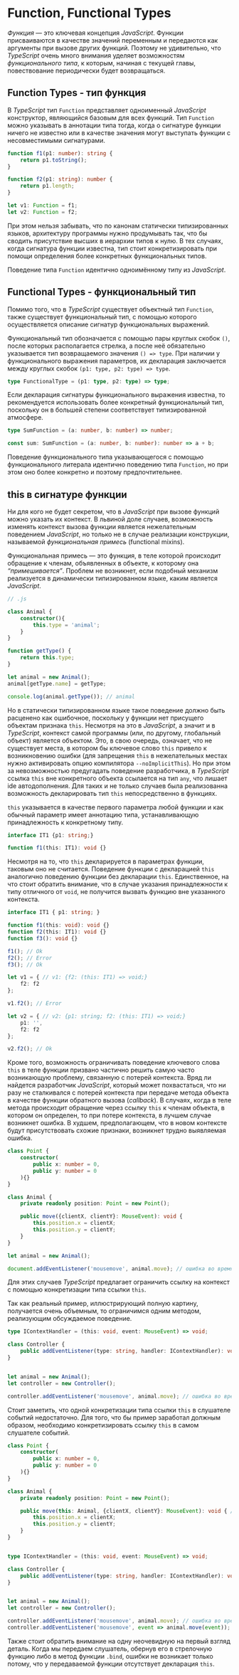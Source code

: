 # Function, Functional Types

_Функция_ — это ключевая концепция _JavaScript_. Функции присваиваются в качестве значений переменным и передаются как аргументы при вызове других функций. Поэтому не удивительно, что _TypeScript_ очень много внимания уделяет возможностям _функционального типа_, к которым, начиная с текущей главы, повествование периодически будет возвращаться.


## Function Types - тип функция

В _TypeScript_ тип `Function` представляет одноименный _JavaScript_ конструктор, являющийся базовым для всех функций. Тип `Function` можно указывать в аннотации типа тогда, когда о сигнатуре функции ничего не известно или в качестве значения могут выступать функции с несовместимыми сигнатурами.

`````ts
function f1(p1: number): string {
    return p1.toString();
}

function f2(p1: string): number {
    return p1.length;
}

let v1: Function = f1;
let v2: Function = f2;
`````

При этом нельзя забывать, что по канонам статически типизированных языков, архитектуру программы нужно продумывать так, что бы сводить присутствие высших в иерархии типов к нулю. В тех случаях, когда сигнатура функции известна, тип стоит конкретизировать при помощи определения более конкретных функциональных типов.

Поведение типа `Function` идентично одноимённому типу из _JavaScript_.


## Functional Types - функциональный тип

Помимо того, что в _TypeScript_ существует объектный тип `Function`, также существует функциональный тип, с помощью которого осуществляется описание сигнатур функциональных выражений.

Функциональный тип обозначается с помощью пары круглых скобок `()`, после которых располагается стрелка, а после неё обязательно указывается тип возвращаемого значения `() => type`. При наличии у функционального выражения параметров, их декларация заключается между круглых скобок `(p1: type, p2: type) => type`.

`````ts
type FunctionalType = (p1: type, p2: type) => type;
`````

Если декларация сигнатуры функционального выражения известна, то рекомендуется использовать более конкретный функциональный тип, поскольку он в большей степени соответствует типизированной атмосфере.

`````ts
type SumFunction = (a: number, b: number) => number;

const sum: SumFunction = (a: number, b: number): number => a + b;
`````

Поведение функционального типа указывающегося с помощью функционального литерала идентично поведению типа `Function`, но при этом оно более конкретно и поэтому предпочтительнее.


## this в сигнатуре функции

Ни для кого не будет секретом, что в _JavaScript_ при вызове функций можно указать их контекст. В львиной доле случаев, возможность изменять контекст вызова функции является нежелательным поведением _JavaScript_, но только не в случае реализации конструкции, называемой _функциональная примесь_ (functional mixins).

Функциональная примесь — это функция, в теле которой происходит обращение к членам, объявленных в объекте, к которому она _“примешивается”_. Проблем не возникнет, если подобный механизм реализуется в динамически типизированном языке, каким является _JavaScript_.

`````ts
// .js

class Animal {
    constructor(){
        this.type = 'animal';
    }
}

function getType() {
    return this.type;
}

let animal = new Animal();
animal[getType.name] = getType;

console.log(animal.getType()); // animal
`````

Но в статически типизированном языке такое поведение должно быть расценено как ошибочное, поскольку у функции нет присущего объектам признака `this`. Несмотря на это в _JavaScript_, а значит и в _TypeScript_, контекст самой программы (или, по другому, глобальный объект) является объектом. Это, в свою очередь, означает, что не существует места, в котором бы ключевое слово `this` привело к возникновению ошибки (для запрещения `this` в нежелательных местах нужно активировать опцию компилятора `--noImplicitThis`). Но при этом за невозможностью предугадать поведение разработчика, в _TypeScript_ ссылка `this` вне конкретного объекта ссылается на тип `any`, что лишает ide автодополнения. Для таких и не только случаев была реализованна возможность декларировать тип `this` непосредственно в функциях.

`this` указывается в качестве первого параметра любой функции и как обычный параметр имеет аннотацию типа, устанавливающую принадлежность к конкретному типу.

`````ts
interface IT1 {p1: string;}

function f1(this: IT1): void {}
`````

Несмотря на то, что `this` декларируется в параметрах функции, таковым оно не считается. Поведение функции с декларацией `this` аналогично поведению функции без декларации `this`. Единственное, на что стоит обратить внимание, что в случае указания принадлежности к типу отличного от `void`, не получится вызвать функцию вне указанного контекста.

`````ts
interface IT1 { p1: string; }

function f1(this: void): void {}
function f2(this: IT1): void {}
function f3(): void {}

f1(); // Ok
f2(); // Error
f3(); // Ok

let v1 = { // v1: {f2: (this: IT1) => void;}
    f2: f2
};

v1.f2(); // Error

let v2 = { // v2: {p1: string; f2: (this: IT1) => void;}
    p1: '',
    f2: f2
};

v2.f2(); // Ok
`````

Кроме того, возможность ограничивать поведение ключевого слова `this` в теле функции призвано частично решить самую часто возникающую проблему, связанную с потерей контекста. Вряд ли найдется разработчик _JavaScript_, который может похвастаться, что ни разу не сталкивался с потерей контекста при передаче метода объекта в качестве функции обратного вызова (_callback_). В случаях, когда в теле метода происходит обращение через ссылку `this` к членам объекта, в котором он определен, то при потере контекста, в лучшем случае возникнет ошибка. В худшем, предполагающем, что в новом контексте будут присутствовать схожие признаки, возникнет трудно выявляемая ошибка.

`````ts
class Point {
    constructor(
        public x: number = 0,
        public y: number = 0
    ){}
}

class Animal {
    private readonly position: Point = new Point();

    public move({clientX, clientY}: MouseEvent): void {
        this.position.x = clientX;
        this.position.y = clientY;
    }
}

let animal = new Animal();

document.addEventListener('mousemove', animal.move); // ошибка во время выполнения
`````

Для этих случаев _TypeScript_ предлагает ограничить ссылку на контекст с помощью конкретизации типа ссылки `this`.

Так как реальный пример, иллюстрирующий полную картину, получается очень объемным, то ограничимся одним методом, реализующим обсуждаемое поведение.

`````ts
type IContextHandler = (this: void, event: MouseEvent) => void;

class Controller {
    public addEventListener(type: string, handler: IContextHandler): void {}
}


let animal = new Animal();
let controller = new Controller();

controller.addEventListener('mousemove', animal.move); // ошибка во время выполнения
`````

Стоит заметить, что одной конкретизации типа ссылки `this` в слушателе событий недостаточно. Для того, что бы пример заработал должным образом, необходимо конкретизировать ссылку `this` в самом слушателе событий.

`````ts
class Point {
    constructor(
        public x: number = 0,
        public y: number = 0
    ){}
}

class Animal {
    private readonly position: Point = new Point();

    public move(this: Animal, {clientX, clientY}: MouseEvent): void { // <= изменения
        this.position.x = clientX;
        this.position.y = clientY;
    }
}


type IContextHandler = (this: void, event: MouseEvent) => void;

class Controller {
    public addEventListener(type: string, handler: IContextHandler): void {}
}


let animal = new Animal();
let controller = new Controller();

controller.addEventListener('mousemove', animal.move); // ошибка во время компиляции
controller.addEventListener('mousemove', event => animal.move(event)); // Ok
`````

Также стоит обратить внимание на одну неочевидную на первый взгляд деталь. Когда мы передаем слушатель, обернув его в стрелочную функцию либо в метод функции `.bind`, ошибки не возникает только потому, что у передаваемой функции отсутствует декларация `this`.

